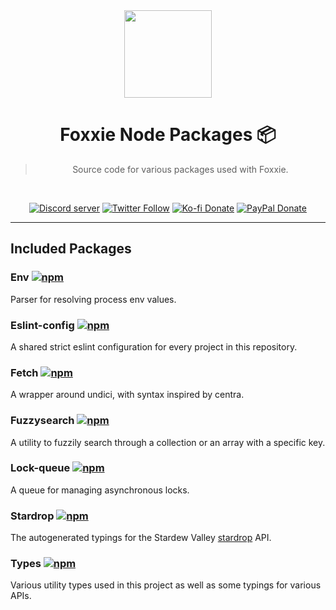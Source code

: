 <div align='center'>
  <img src='https://cdn.ruffpuff.dev/foxxie.png' width='140' height='140' />
  <h1>Foxxie Node Packages 📦</h1>
  <blockquote>Source code for various packages used with Foxxie.</blockquote>

  <br />

[![Discord server](https://img.shields.io/discord/761512748898844702?color=5865F2&logo=discord&logoColor=white)](https://ruff.cafe/community)
[![Twitter Follow](https://img.shields.io/twitter/follow/ruffpuff29?label=Follow%20@ruffpuff29&logo=twitter&colorB=1DA1F2&style=flat-rounded)](https://twitter.com/ruffpuff29)
[![Ko-fi Donate](https://badgen.net/badge/Ko-fi/ruffpuff/02B9FE?icon=kofi)](https://ko-fi.com/ruffpuff)
[![PayPal Donate](https://img.shields.io/badge/paypal-donate-brightgreen.svg?label=Donate%20with%20Paypal&logo=paypal&colorB=00457C&style=flat-rounded&link=https://www.paypal.com/donate/?business=HGFBP7UD695CC&no_recurring=0&currency_code=USD)](https://www.paypal.com/donate/?business=HGFBP7UD695CC&no_recurring=0&currency_code=USD)

</div>

<hr />

<h2>Included Packages</h2>

### Env [![npm](https://img.shields.io/npm/v/@foxxie/env?color=crimson&label=env%20version&logo=npm&style=flat-rounded)](https://www.npmjs.com/package/@foxxie/env)

Parser for resolving process env values.

### Eslint-config [![npm](https://img.shields.io/npm/v/@foxxie/eslint-config?color=crimson&label=eslint-config%20version&logo=npm&style=flat-rounded)](https://www.npmjs.com/package/@foxxie/eslint-config)

A shared strict eslint configuration for every project in this repository.

### Fetch [![npm](https://img.shields.io/npm/v/@foxxie/fetch?color=crimson&label=fetch%20version&logo=npm&style=flat-rounded)](https://www.npmjs.com/package/@foxxie/fetch)

A wrapper around undici, with syntax inspired by centra.

### Fuzzysearch [![npm](https://img.shields.io/npm/v/@foxxie/fuzzysearch?color=crimson&label=fuzzysearch%20version&logo=npm&style=flat-rounded)](https://www.npmjs.com/package/@foxxie/fuzzysearch)

A utility to fuzzily search through a collection or an array with a specific key.

### Lock-queue [![npm](https://img.shields.io/npm/v/@foxxie/lock-queue?color=crimson&label=lock-queue%20version&logo=npm&style=flat-rounded)](https://www.npmjs.com/package/@foxxie/lock-queue)

A queue for managing asynchronous locks.

### Stardrop [![npm](https://img.shields.io/npm/v/@foxxie/stardrop?color=crimson&label=stardrop%20version&logo=npm&style=flat-rounded)](https://www.npmjs.com/package/@foxxie/stardrop)

The autogenerated typings for the Stardew Valley [stardrop]('../graphql/stardrop') API.

### Types [![npm](https://img.shields.io/npm/v/@foxxie/types?color=crimson&label=types%20version&logo=npm&style=flat-rounded)](https://www.npmjs.com/package/@foxxie/types)

Various utility types used in this project as well as some typings for various APIs.
